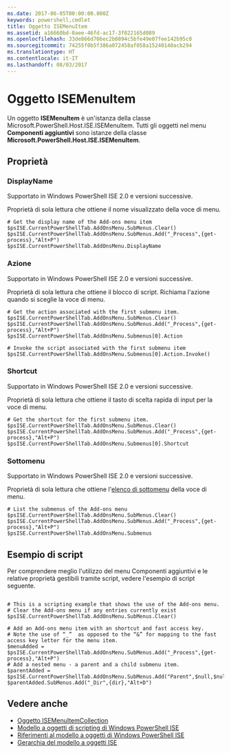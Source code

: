 ```yaml
---
ms.date: 2017-06-05T00:00:00.000Z
keywords: powershell,cmdlet
title: Oggetto ISEMenuItem
ms.assetid: a16660bd-0aee-46fd-ac17-3f022165d089
ms.openlocfilehash: 33de866d706ec2b0894c5bfe49e07fee142b95c0
ms.sourcegitcommit: 74255f0b5f386a072458af058a15240140acb294
ms.translationtype: HT
ms.contentlocale: it-IT
ms.lasthandoff: 08/03/2017
---
```

# <a name="the-isemenuitem-object"></a>Oggetto ISEMenuItem
  Un oggetto **ISEMenuItem** è un'istanza della classe Microsoft.PowerShell.Host.ISE.ISEMenuItem. Tutti gli oggetti nel menu **Componenti aggiuntivi** sono istanze della classe **Microsoft.PowerShell.Host.ISE.ISEMenuItem**.

## <a name="properties"></a>Proprietà

###  <a name="DisplayName"></a>DisplayName
  Supportato in Windows PowerShell ISE 2.0 e versioni successive. 

 Proprietà di sola lettura che ottiene il nome visualizzato della voce di menu.

```
# Get the display name of the Add-ons menu item
$psISE.CurrentPowerShellTab.AddOnsMenu.SubMenus.Clear()
$psISE.CurrentPowerShellTab.AddOnsMenu.SubMenus.Add("_Process",{get-process},"Alt+P")
$psISE.CurrentPowerShellTab.AddOnsMenu.DisplayName

```

###  <a name="Action"></a> Azione
  Supportato in Windows PowerShell ISE 2.0 e versioni successive. 

 Proprietà di sola lettura che ottiene il blocco di script. Richiama l'azione quando si sceglie la voce di menu.

```
# Get the action associated with the first submenu item.
$psISE.CurrentPowerShellTab.AddOnsMenu.SubMenus.Clear()
$psISE.CurrentPowerShellTab.AddOnsMenu.SubMenus.Add("_Process",{get-process},"Alt+P")
$psISE.CurrentPowerShellTab.AddOnsMenu.Submenus[0].Action

# Invoke the script associated with the first submenu item 
$psISE.CurrentPowerShellTab.AddOnsMenu.Submenus[0].Action.Invoke()
```

###  <a name="Shortcut"></a> Shortcut
  Supportato in Windows PowerShell ISE 2.0 e versioni successive. 

 Proprietà di sola lettura che ottiene il tasto di scelta rapida di input per la voce di menu.

```
# Get the shortcut for the first submenu item.
$psISE.CurrentPowerShellTab.AddOnsMenu.SubMenus.Clear()
$psISE.CurrentPowerShellTab.AddOnsMenu.SubMenus.Add("_Process",{get-process},"Alt+P")
$psISE.CurrentPowerShellTab.AddOnsMenu.Submenus[0].Shortcut
```

###  <a name="Submenus"></a> Sottomenu
  Supportato in Windows PowerShell ISE 2.0 e versioni successive. 

 Proprietà di sola lettura che ottiene l'[elenco di sottomenu](The-ISEMenuItemCollection-Object.md) della voce di menu.

```
# List the submenus of the Add-ons menu
$psISE.CurrentPowerShellTab.AddOnsMenu.SubMenus.Clear()
$psISE.CurrentPowerShellTab.AddOnsMenu.SubMenus.Add("_Process",{get-process},"Alt+P")
$psISE.CurrentPowerShellTab.AddOnsMenu.Submenus
```

## <a name="scripting-example"></a>Esempio di script
 Per comprendere meglio l'utilizzo del menu Componenti aggiuntivi e le relative proprietà gestibili tramite script, vedere l'esempio di script seguente.

```

# This is a scripting example that shows the use of the Add-ons menu.
# Clear the Add-ons menu if any entries currently exist
$psISE.CurrentPowerShellTab.AddOnsMenu.SubMenus.Clear()

# Add an Add-ons menu item with an shortcut and fast access key.
# Note the use of “_”  as opposed to the “&” for mapping to the fast access key letter for the menu item.
$menuAdded = $psISE.CurrentPowerShellTab.AddOnsMenu.SubMenus.Add("_Process",{get-process},"Alt+P") 
# Add a nested menu - a parent and a child submenu item. 
$parentAdded = $psISE.CurrentPowerShellTab.AddOnsMenu.SubMenus.Add("Parent",$null,$null) 
$parentAdded.SubMenus.Add("_Dir",{dir},"Alt+D")

```

## <a name="see-also"></a>Vedere anche
- [Oggetto ISEMenuItemCollection](The-ISEMenuItemCollection-Object.md) 
- [Modello a oggetti di scripting di Windows PowerShell ISE](The-Windows-PowerShell-ISE-Scripting-Object-Model.md) 
- [Riferimenti al modello a oggetti di Windows PowerShell ISE](Windows-PowerShell-ISE-Object-Model-Reference.md) 
- [Gerarchia del modello a oggetti ISE](The-ISE-Object-Model-Hierarchy.md)

  
